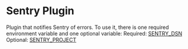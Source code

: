 # Sentry Plugin

Plugin that notifies Sentry of errors. To use it, there is one required environment variable and one optional variable:
Required: [SENTRY_DSN](https://docs.sentry.io/product/sentry-basics/dsn-explainer/)
Optional: [SENTRY_PROJECT](https://github.com/getsentry/sentry-ruby/issues/1786)
